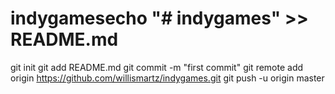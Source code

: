 # indygamesecho "# indygames" >> README.md
git init
git add README.md
git commit -m "first commit"
git remote add origin https://github.com/willismartz/indygames.git
git push -u origin master
